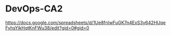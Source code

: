 # DevOps-CA2
https://docs.google.com/spreadsheets/d/1Ue8fnlwFuGK7n4ExS3y642HUqeFyhsYikHqtKnFWu38/edit?gid=0#gid=0
